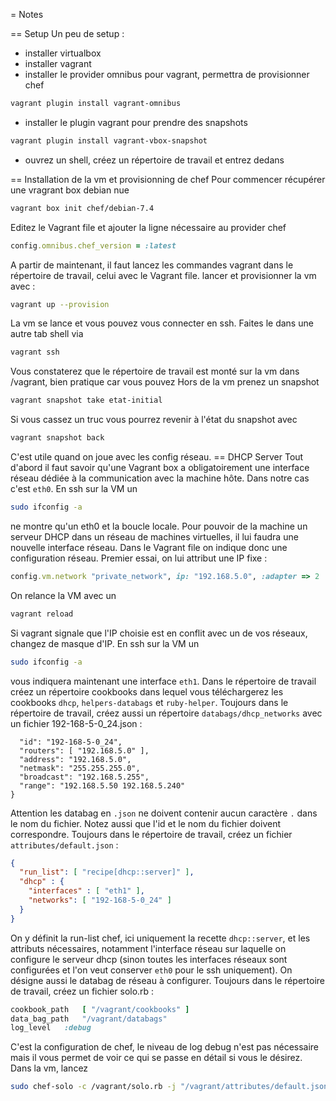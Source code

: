 = Notes

== Setup
Un peu de setup :
- installer virtualbox
- installer vagrant
- installer le provider omnibus pour vagrant, permettra de provisionner chef
```bash
vagrant plugin install vagrant-omnibus
```
- installer le plugin vagrant pour prendre des snapshots
```bash
vagrant plugin install vagrant-vbox-snapshot
```
- ouvrez un shell, créez un répertoire de travail et entrez dedans

== Installation de la vm et provisionning de chef
Pour commencer récupérer une vragrant box debian nue 
```bash
vagrant box init chef/debian-7.4
```
Editez le Vagrant file et ajouter la ligne nécessaire au provider chef
```ruby
config.omnibus.chef_version = :latest
```
A partir de maintenant, il faut lancez les commandes vagrant dans le répertoire de travail, celui avec le Vagrant file.
lancer et provisionner la vm avec :
```bash
vagrant up --provision
```
La vm se lance et vous pouvez vous connecter en ssh. Faites le dans une autre tab shell via 
```bash
vagrant ssh
```
Vous constaterez que le répertoire de travail est monté sur la vm dans /vagrant, bien pratique car vous pouvez 
Hors de la vm prenez un snapshot
```bash
vagrant snapshot take etat-initial
```
Si vous cassez un truc vous pourrez revenir à l'état du snapshot avec 
```bash
vagrant snapshot back
```
C'est utile quand on joue avec les config réseau.
== DHCP Server
Tout d'abord il faut savoir qu'une Vagrant box a obligatoirement une interface réseau dédiée à la communication avec la machine hôte. Dans notre cas c'est `eth0`.
En ssh sur la VM un
```bash
sudo ifconfig -a
```
ne montre qu'un eth0 et la boucle locale.
Pour pouvoir de la machine un serveur DHCP dans un réseau de machines virtuelles, il lui faudra une nouvelle interface réseau. Dans le Vagrant file on indique donc une configuration réseau.
Premier essai, on lui attribut une IP fixe :
```ruby
config.vm.network "private_network", ip: "192.168.5.0", :adapter => 2
```
On relance la VM avec un 
```bash
vagrant reload
```
Si vagrant signale que l'IP choisie est en conflit avec un de vos réseaux, changez de masque d'IP.
En ssh sur la VM un
```bash
sudo ifconfig -a
```
vous indiquera maintenant une interface `eth1`.
Dans le répertoire de travail créez un répertoire cookbooks dans lequel vous téléchargerez les cookbooks `dhcp`, `helpers-databags` et `ruby-helper`.
Toujours dans le répertoire de travail, créez aussi un répertoire `databags/dhcp_networks` avec un fichier 192-168-5-0_24.json :
```json{
  "id": "192-168-5-0_24",
  "routers": [ "192.168.5.0" ],
  "address": "192.168.5.0",
  "netmask": "255.255.255.0",
  "broadcast": "192.168.5.255",
  "range": "192.168.5.50 192.168.5.240"
}
```
Attention les databag en `.json` ne doivent contenir aucun caractère `.` dans le nom du fichier. Notez aussi que l'id et le nom du fichier doivent correspondre.
Toujours dans le répertoire de travail, créez un fichier `attributes/default.json` :
```json
{
  "run_list": [ "recipe[dhcp::server]" ],
  "dhcp" : {
  	"interfaces" : [ "eth1" ],
    "networks": [ "192-168-5-0_24" ]
  }
}
```
On y définit la run-list chef, ici uniquement la recette `dhcp::server`, et les attributs nécessaires, notamment l'interface réseau sur laquelle on configure le serveur dhcp (sinon toutes les interfaces réseaux sont configurées et l'on veut conserver `eth0` pour le ssh uniquement). On désigne aussi le databag de réseau à configurer.
Toujours dans le répertoire de travail, créez un fichier solo.rb :
```ruby
cookbook_path 	[ "/vagrant/cookbooks" ]
data_bag_path	"/vagrant/databags"
log_level	:debug
```
C'est la configuration de chef, le niveau de log debug n'est pas nécessaire mais il vous permet de voir ce qui se passe en détail si vous le désirez.
Dans la vm, lancez 
```bash
sudo chef-solo -c /vagrant/solo.rb -j "/vagrant/attributes/default.json"
```
